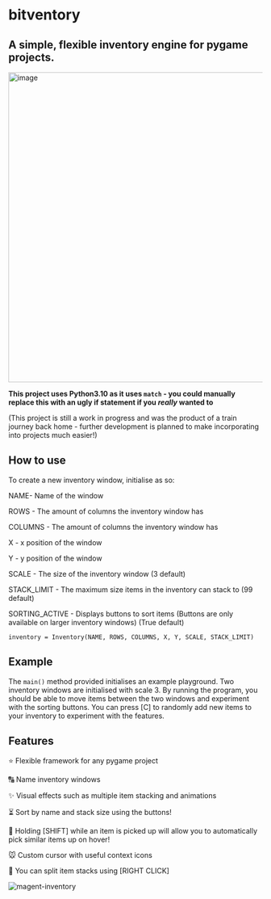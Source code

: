 # bitventory
## A simple, flexible inventory engine for pygame projects.
<img width="614" alt="image" src="https://user-images.githubusercontent.com/45674799/177220622-65de8fa0-9898-4b02-93a7-cd8d87de23d4.png">

**This project uses Python3.10 as it uses ``match`` - you could manually replace this with an ugly if statement if you *really* wanted to**

(This project is still a work in progress and was the product of a train journey back home - further development is planned to make incorporating into projects much easier!)

## How to use

To create a new inventory window, initialise as so:

NAME- Name of the window

ROWS - The amount of columns the inventory window has

COLUMNS - The amount of columns the inventory window has

X - x position of the window

Y - y position of the window

SCALE - The size of the inventory window (3 default)

STACK_LIMIT - The maximum size items in the inventory can stack to (99 default)

SORTING_ACTIVE - Displays buttons to sort items (Buttons are only available on larger inventory windows) (True default)

``inventory = Inventory(NAME, ROWS, COLUMNS, X, Y, SCALE, STACK_LIMIT)``

## Example

The ``main()`` method provided initialises an example playground. Two inventory windows are initialised with scale 3. By running the program, you should be able to move items between the two windows and experiment with the sorting buttons. You can press [C] to randomly add new items to your inventory to experiment with the features.

## Features

⭐️ Flexible framework for any pygame project

🔠 Name inventory windows

✨ Visual effects such as multiple item stacking and animations 

⏳ Sort by name and stack size using the buttons!

🧲 Holding [SHIFT] while an item is picked up will allow you to automatically pick similar items up on hover!

🐭 Custom cursor with useful context icons

🖖 You can split item stacks using [RIGHT CLICK]

![magent-inventory](https://user-images.githubusercontent.com/45674799/177222020-514542d9-7000-4451-b60a-628e1aa62f42.gif)

